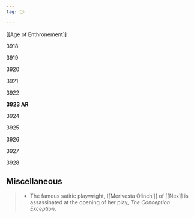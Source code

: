 ```yaml
---
tag: 🕛

---
```

[[Age of Enthronement]]


3918

3919

3920

3921

3922

**3923 AR**

3924

3925

3926

3927

3928



## Miscellaneous

>  - The famous satiric playwright, [[Merivesta Olinchi]] of [[Nex]] is assassinated at the opening of her play, *The Conception Exception*.






